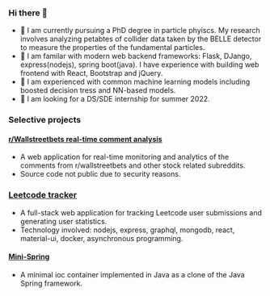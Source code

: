### Hi there 👋

<!--
**ch2ohch2oh/ch2ohch2oh** is a ✨ _special_ ✨ repository because its `README.md` (this file) appears on your GitHub profile.

Here are some ideas to get you started:

- 🔭 I’m currently working on ...
- 🌱 I’m currently learning ...
- 👯 I’m looking to collaborate on ...
- 🤔 I’m looking for help with ...
- 💬 Ask me about ...
- 📫 How to reach me: ...
- 😄 Pronouns: ...
- ⚡ Fun fact: ...
-->

- 🔭 I am currently pursuing a PhD degree in particle phyiscs.
  My research involves analyzing petabtes of collider data 
  taken by the BELLE detector to measure the properties of the 
  fundamental particles. 
- 🌱 I am familar with modern web backend frameworks: Flask, DJango,
  express(nodejs), spring boot(java). I have experience with building
  web frontend with React, Bootstrap and jQuery.
- 👯 I am experienced with common machine learning models including 
  boosted decision tress and NN-based models.
- 🤔 I am looking for a DS/SDE internship for summer 2022.

### Selective projects

#### [r/Wallstreetbets real-time comment analysis](https://github.com/ch2ohch2oh/wallst_telemetry_public)
- A web application for real-time monitoring and analytics of 
  the comments from r/wallstreetbets and other stock related subreddits.
- Source code not public due to security reasons.

### [Leetcode tracker](https://github.com/ch2ohch2oh/leettracker)
- A full-stack web application for tracking Leetcode user submissions
  and generating user statistics. 
- Technology involved: nodejs, express, graphql, mongodb, react, material-ui, docker, asynchronous programming.

#### [Mini-Spring](https://github.com/ch2ohch2oh/mini-spring)
- A minimal ioc container implemented in Java as a clone 
  of the Java Spring framework.

